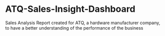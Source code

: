 # ATQ-Sales-Insight-Dashboard
Sales Analysis Report created for ATQ, a hardware manufacturer company, to have a better understanding of the performance of the business
